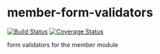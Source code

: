 # member-form-validators

[![Build Status](https://travis-ci.org/botswana-harvard/member-form-validators.svg?branch=develop)](https://travis-ci.org/botswana-harvard/member-form-validators) [![Coverage Status](https://coveralls.io/repos/github/botswana-harvard/member-form-validators/badge.svg?branch=develop)](https://coveralls.io/github/botswana-harvard/member-form-validators?branch=develop)

form validators for the member module
